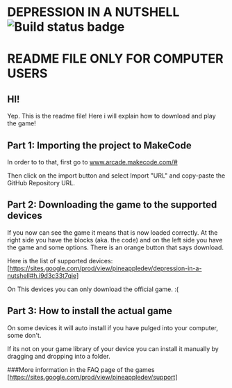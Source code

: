 # DEPRESSION IN A NUTSHELL ![Build status badge](https://github.com/devpineapple/depression-in-a-nutshell/workflows/MakeCode/badge.svg)



#                     README FILE ONLY FOR COMPUTER USERS



## HI!

Yep. This is the readme file! Here i will explain how to download and play the game!


## Part 1: Importing the project to MakeCode

In order to to that, first go to www.arcade.makecode.com/# 

Then click on the import button and select Import "URL" and copy-paste the GitHub Repository URL.

## Part 2: Downloading the game to the supported devices

If you now can see the game it means that is now loaded correctly. At the right side you have the blocks (aka. the code) and on the left side you have the game and some options.
There is an orange button that says download.

Here is the list of supported devices: [https://sites.google.com/prod/view/pineappledev/depression-in-a-nutshell#h.i9d3c33t7qie]

On This devices you can only download the official game. :(

## Part 3: How to install the actual game 


On some devices it will auto install if you have pulged into your computer, some don't.

If its not on your game library of your device you can install it manually by dragging and dropping into a folder. 


###More information in the FAQ page of the games [https://sites.google.com/prod/view/pineappledev/support]